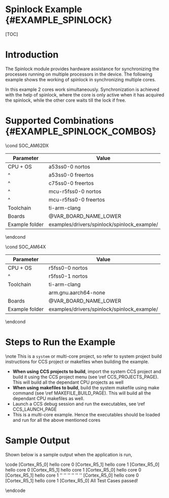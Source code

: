 #  Spinlock Example {#EXAMPLE_SPINLOCK}

[TOC]

# Introduction

The Spinlock module provides hardware assistance for synchronizing the processes running on multiple processors in the device.
The following example shows the working of spinlock in synchronizing multiple cores.

In this example 2 cores work simultaneously. Synchronization is achieved with the help of spinlock,
where the core is only active when it has acquired the spinlock, while the other core waits till the lock if free.


# Supported Combinations {#EXAMPLE_SPINLOCK_COMBOS}


\cond SOC_AM62DX

 Parameter      | Value
 ---------------|-----------
 CPU + OS       | a53ss0-0 nortos
 ^              | a53ss0-0 freertos
 ^              | c75ss0-0 freertos
 ^              | mcu-r5fss0-0 nortos
 ^              | mcu-r5fss0-0 freertos
 Toolchain      | ti-arm-clang
 Boards         | @VAR_BOARD_NAME_LOWER
 Example folder | examples/drivers/spinlock/spinlock_example/

\endcond

\cond SOC_AM64X

 Parameter      | Value
 ---------------|-----------
 CPU + OS       | r5fss0-0 nortos
 ^              | r5fss0-1 nortos
 Toolchain      | ti-arm-clang
                | arm.gnu.aarch64-none
 Boards         | @VAR_BOARD_NAME_LOWER
 Example folder | examples/drivers/spinlock/spinlock_example/

\endcond
# Steps to Run the Example

\note This is a `system` or multi-core project, so refer to system project build instructions for CCS project or makefiles when building the example.

- **When using CCS projects to build**, import the system CCS project
  and build it using the CCS project menu (see \ref CCS_PROJECTS_PAGE). This will build all the dependant CPU projects as well
- **When using makefiles to build**, build the system makefile using
  make command (see \ref MAKEFILE_BUILD_PAGE). This will build all the dependant CPU makefiles as well.
- Launch a CCS debug session and run the executables, see \ref CCS_LAUNCH_PAGE
- This is a multi-core example. Hence the executables should be loaded and run for all the above mentioned cores

# Sample Output

Shown below is a sample output when the application is run,

\code
[Cortex_R5_0] hello core 0
[Cortex_R5_1] hello core 1
[Cortex_R5_0] hello core 0
[Cortex_R5_1] hello core 1
[Cortex_R5_0] hello core 0
[Cortex_R5_1] hello core 1
'' ''
'' ''
'' ''
[Cortex_R5_0] hello core 0
[Cortex_R5_1] hello core 1
[Cortex_R5_0] All Test Cases passed!

\endcode